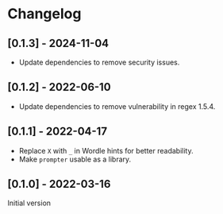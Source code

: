 # Changelog

## [0.1.3] - 2024-11-04

* Update dependencies to remove security issues.

## [0.1.2] - 2022-06-10

* Update dependencies to remove vulnerability in regex 1.5.4.

## [0.1.1] - 2022-04-17

* Replace `X` with `_` in Wordle hints for better readability.
* Make `prompter` usable as a library.

## [0.1.0] - 2022-03-16

Initial version
